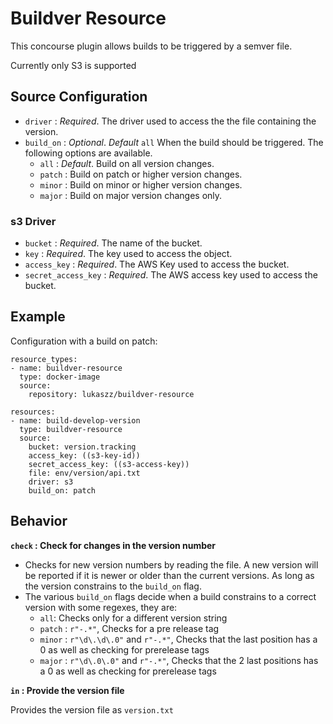 # Buildver Resource

This concourse plugin allows builds to be triggered by a semver file.

Currently only S3 is supported

## Source Configuration
* `driver` : _Required_. The driver used to access the the file containing the version.
* `build_on` : _Optional_. _Default_ `all` When the build should be triggered. The following options are available.
    * `all` : _Default_. Build on all version changes.
    * `patch` : Build on patch or higher version changes.
    * `minor` : Build on minor or higher version changes.
    * `major` : Build on major version changes only.

### s3 Driver
* `bucket` : _Required_. The name of the bucket.
* `key` : _Required_. The key used to access the object.
* `access_key` : _Required_. The AWS Key used to access the bucket.
* `secret_access_key` : _Required_. The AWS access key used to access the bucket.

## Example

Configuration with a build on patch:
```
resource_types:
- name: buildver-resource
  type: docker-image
  source:
    repository: lukaszz/buildver-resource

resources:
- name: build-develop-version
  type: buildver-resource
  source:
    bucket: version.tracking
    access_key: ((s3-key-id))
    secret_access_key: ((s3-access-key))
    file: env/version/api.txt
    driver: s3
    build_on: patch
```

## Behavior

__`check` : Check for changes in the version number__

* Checks for new version numbers by reading the file. A new version will be reported if it is newer or older than the current versions. As long as the version constrains to the `build_on` flag.
* The various `build_on` flags decide when a build constrains to a correct version with some regexes, they are:
    * `all`: Checks only for a different version string
    * `patch` : `r"-.*"`, Checks for a pre release tag
    * `minor` : `r"\d\.\d\.0"` and `r"-.*"`, Checks that the last position has a 0 as well as checking for prerelease tags
    * `major` : `r"\d\.0\.0"` and `r"-.*"`, Checks that the 2 last positions has a 0 as well as checking for prerelease tags

__`in` : Provide the version file__

Provides the version file as `version.txt`